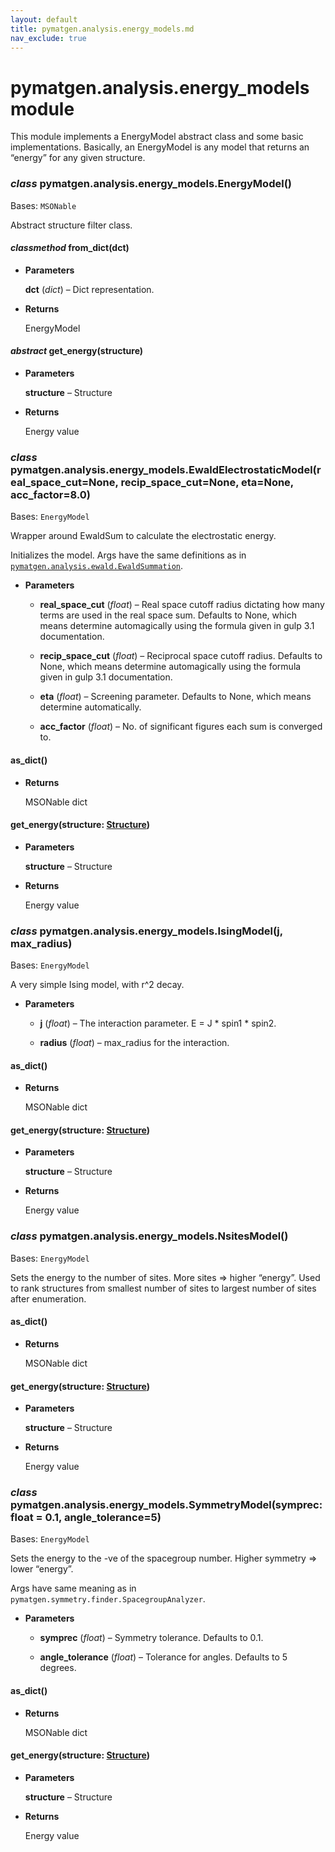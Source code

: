 ```yaml
---
layout: default
title: pymatgen.analysis.energy_models.md
nav_exclude: true
---
```


# pymatgen.analysis.energy_models module

This module implements a EnergyModel abstract class and some basic
implementations. Basically, an EnergyModel is any model that returns an
“energy” for any given structure.


### _class_ pymatgen.analysis.energy_models.EnergyModel()
Bases: `MSONable`

Abstract structure filter class.


#### _classmethod_ from_dict(dct)

* **Parameters**

    **dct** (*dict*) – Dict representation.



* **Returns**

    EnergyModel



#### _abstract_ get_energy(structure)

* **Parameters**

    **structure** – Structure



* **Returns**

    Energy value



### _class_ pymatgen.analysis.energy_models.EwaldElectrostaticModel(real_space_cut=None, recip_space_cut=None, eta=None, acc_factor=8.0)
Bases: `EnergyModel`

Wrapper around EwaldSum to calculate the electrostatic energy.

Initializes the model. Args have the same definitions as in
[`pymatgen.analysis.ewald.EwaldSummation`](pymatgen.analysis.ewald.md#pymatgen.analysis.ewald.EwaldSummation).


* **Parameters**


    * **real_space_cut** (*float*) – Real space cutoff radius dictating how
    many terms are used in the real space sum. Defaults to None,
    which means determine automagically using the formula given
    in gulp 3.1 documentation.


    * **recip_space_cut** (*float*) – Reciprocal space cutoff radius.
    Defaults to None, which means determine automagically using
    the formula given in gulp 3.1 documentation.


    * **eta** (*float*) – Screening parameter. Defaults to None, which means
    determine automatically.


    * **acc_factor** (*float*) – No. of significant figures each sum is
    converged to.



#### as_dict()

* **Returns**

    MSONable dict



#### get_energy(structure: [Structure](pymatgen.core.structure.md#pymatgen.core.structure.Structure))

* **Parameters**

    **structure** – Structure



* **Returns**

    Energy value



### _class_ pymatgen.analysis.energy_models.IsingModel(j, max_radius)
Bases: `EnergyModel`

A very simple Ising model, with r^2 decay.


* **Parameters**


    * **j** (*float*) – The interaction parameter. E = J \* spin1 \* spin2.


    * **radius** (*float*) – max_radius for the interaction.



#### as_dict()

* **Returns**

    MSONable dict



#### get_energy(structure: [Structure](pymatgen.core.structure.md#pymatgen.core.structure.Structure))

* **Parameters**

    **structure** – Structure



* **Returns**

    Energy value



### _class_ pymatgen.analysis.energy_models.NsitesModel()
Bases: `EnergyModel`

Sets the energy to the number of sites. More sites => higher “energy”.
Used to rank structures from smallest number of sites to largest number
of sites after enumeration.


#### as_dict()

* **Returns**

    MSONable dict



#### get_energy(structure: [Structure](pymatgen.core.structure.md#pymatgen.core.structure.Structure))

* **Parameters**

    **structure** – Structure



* **Returns**

    Energy value



### _class_ pymatgen.analysis.energy_models.SymmetryModel(symprec: float = 0.1, angle_tolerance=5)
Bases: `EnergyModel`

Sets the energy to the -ve of the spacegroup number. Higher symmetry =>
lower “energy”.

Args have same meaning as in
`pymatgen.symmetry.finder.SpacegroupAnalyzer`.


* **Parameters**


    * **symprec** (*float*) – Symmetry tolerance. Defaults to 0.1.


    * **angle_tolerance** (*float*) – Tolerance for angles. Defaults to 5 degrees.



#### as_dict()

* **Returns**

    MSONable dict



#### get_energy(structure: [Structure](pymatgen.core.structure.md#pymatgen.core.structure.Structure))

* **Parameters**

    **structure** – Structure



* **Returns**

    Energy value